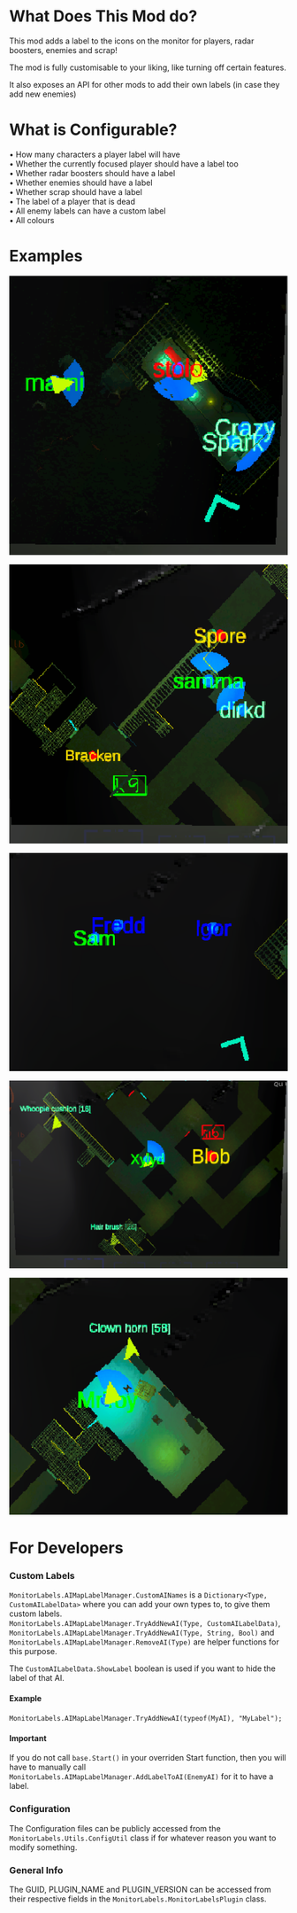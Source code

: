 # What Does This Mod do?

This mod adds a label to the icons on the monitor for players, radar boosters, enemies and scrap!

The mod is fully customisable to your liking, like turning off certain features.

It also exposes an API for other mods to add their own labels (in case they add new enemies)

# What is Configurable?

• How many characters a player label will have  
• Whether the currently focused player should have a label too  
• Whether radar boosters should have a label  
• Whether enemies should have a label  
• Whether scrap should have a label  
• The label of a player that is dead  
• All enemy labels can have a custom label  
• All colours  

# Examples
[![Player labels example](https://github.com/Danny-vD/Mods-LethalCompany-MonitorLabels/blob/main/Examples/ManyPlayer.png?raw=true)](https://github.com/Danny-vD/Mods-LethalCompany-MonitorLabels)

[![Enemy labels example](https://github.com/Danny-vD/Mods-LethalCompany-MonitorLabels/blob/main/Examples/EnemyLabels.png?raw=true)](https://github.com/Danny-vD/Mods-LethalCompany-MonitorLabels)

[![Radar booster labels example](https://github.com/Danny-vD/Mods-LethalCompany-MonitorLabels/blob/main/Examples/RadarBoosterLabels.png?raw=true)](https://github.com/Danny-vD/Mods-LethalCompany-MonitorLabels)

[![Overal example](https://github.com/Danny-vD/Mods-LethalCompany-MonitorLabels/blob/main/Examples/OveralExample.png?raw=true)](https://github.com/Danny-vD/Mods-LethalCompany-MonitorLabels)

[![Scrap example](https://github.com/Danny-vD/Mods-LethalCompany-MonitorLabels/blob/main/Examples/ScrapExample.png?raw=true)](https://github.com/Danny-vD/Mods-LethalCompany-MonitorLabels)

# For Developers
### Custom Labels
`MonitorLabels.AIMapLabelManager.CustomAINames` is a `Dictionary<Type, CustomAILabelData>` where you can add your own types to, to give them custom labels.  
`MonitorLabels.AIMapLabelManager.TryAddNewAI(Type, CustomAILabelData)`, `MonitorLabels.AIMapLabelManager.TryAddNewAI(Type, String, Bool)` and `MonitorLabels.AIMapLabelManager.RemoveAI(Type)` are helper functions for this purpose.  

The `CustomAILabelData.ShowLabel` boolean is used if you want to hide the label of that AI.

#### Example
`MonitorLabels.AIMapLabelManager.TryAddNewAI(typeof(MyAI), "MyLabel");`

#### Important
If you do not call `base.Start()` in your overriden Start function, then you will have to manually call `MonitorLabels.AIMapLabelManager.AddLabelToAI(EnemyAI)` for it to have a label.

### Configuration
The Configuration files can be publicly accessed from the `MonitorLabels.Utils.ConfigUtil` class if for whatever reason you want to modify something.

### General Info
The GUID, PLUGIN_NAME and PLUGIN_VERSION can be accessed from their respective fields in the `MonitorLabels.MonitorLabelsPlugin` class.
